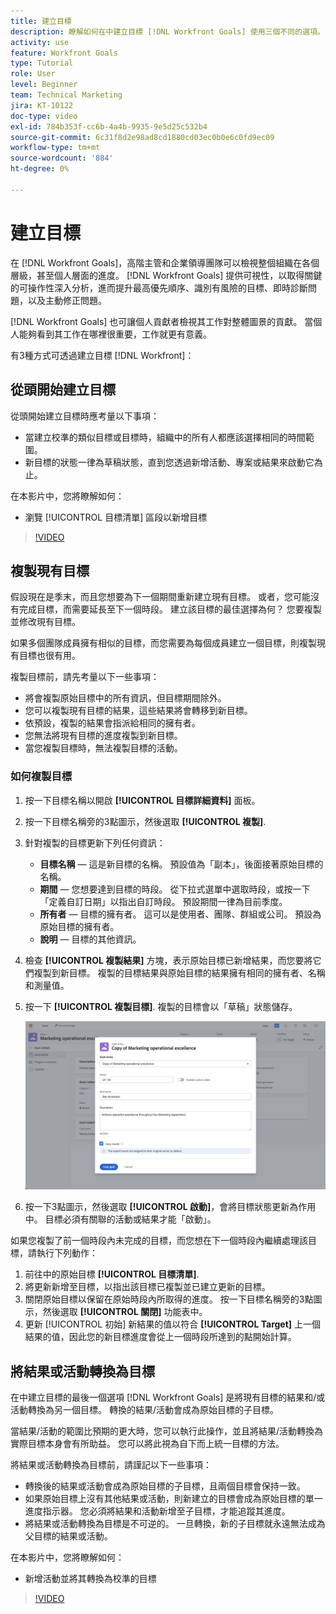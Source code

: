 ```yaml
---
title: 建立目標
description: 瞭解如何在中建立目標 [!DNL Workfront Goals] 使用三個不同的選項。
activity: use
feature: Workfront Goals
type: Tutorial
role: User
level: Beginner
team: Technical Marketing
jira: KT-10122
doc-type: video
exl-id: 784b353f-cc6b-4a4b-9935-9e5d25c532b4
source-git-commit: 6c31f8d2e98ad8cd1880cd03ec0b0e6c0fd9ec09
workflow-type: tm+mt
source-wordcount: '884'
ht-degree: 0%

---
```


# 建立目標

在 [!DNL Workfront Goals]，高階主管和企業領導團隊可以檢視整個組織在各個層級，甚至個人層面的進度。 [!DNL Workfront Goals] 提供可視性，以取得關鍵的可操作性深入分析，進而提升最高優先順序、識別有風險的目標、即時診斷問題，以及主動修正問題。

[!DNL Workfront Goals] 也可讓個人貢獻者檢視其工作對整體圖景的貢獻。 當個人能夠看到其工作在哪裡很重要，工作就更有意義。

有3種方式可透過建立目標 [!DNL Workfront]：

## 從頭開始建立目標

從頭開始建立目標時應考量以下事項：

* 當建立校準的類似目標或目標時，組織中的所有人都應該選擇相同的時間範圍。
* 新目標的狀態一律為草稿狀態，直到您透過新增活動、專案或結果來啟動它為止。

在本影片中，您將瞭解如何：

* 瀏覽 [!UICONTROL 目標清單] 區段以新增目標

>[!VIDEO](https://video.tv.adobe.com/v/335191/?quality=12&learn=on)

## 複製現有目標

假設現在是季末，而且您想要為下一個期間重新建立現有目標。 或者，您可能沒有完成目標，而需要延長至下一個時段。 建立該目標的最佳選擇為何？ 您要複製並修改現有目標。

如果多個團隊成員擁有相似的目標，而您需要為每個成員建立一個目標，則複製現有目標也很有用。

複製目標前，請先考量以下一些事項：

* 將會複製原始目標中的所有資訊，但目標期間除外。
* 您可以複製現有目標的結果，這些結果將會轉移到新目標。
* 依預設，複製的結果會指派給相同的擁有者。
* 您無法將現有目標的進度複製到新目標。
* 當您複製目標時，無法複製目標的活動。

### 如何複製目標

1. 按一下目標名稱以開啟 **[!UICONTROL 目標詳細資料]** 面板。
1. 按一下目標名稱旁的3點圖示，然後選取 **[!UICONTROL 複製]**.
1. 針對複製的目標更新下列任何資訊：
   * **目標名稱** — 這是新目標的名稱。 預設值為「副本」，後面接著原始目標的名稱。
   * **期間** — 您想要達到目標的時段。 從下拉式選單中選取時段，或按一下「定義自訂日期」以指出自訂時段。 預設期間一律為目前季度。
   * **所有者** — 目標的擁有者。 這可以是使用者、團隊、群組或公司。 預設為原始目標的擁有者。
   * **說明** — 目標的其他資訊。

1. 檢查 **[!UICONTROL 複製結果]** 方塊，表示原始目標已新增結果，而您要將它們複製到新目標。 複製的目標結果與原始目標的結果擁有相同的擁有者、名稱和測量值。

1. 按一下 **[!UICONTROL 複製目標]**. 複製的目標會以「草稿」狀態儲存。

   ![的影像 [!UICONTROL 目標詳細資料] 中的面板 [!DNL Workfront Goals] 使用 [!UICONTROL 複製] 選項](assets/03-workfront-goals-copy-a-goal.png)

1. 按一下3點圖示，然後選取  **[!UICONTROL 啟動]**，會將目標狀態更新為作用中。 目標必須有關聯的活動或結果才能「啟動」。

如果您複製了前一個時段內未完成的目標，而您想在下一個時段內繼續處理該目標，請執行下列動作：

1. 前往中的原始目標 **[!UICONTROL 目標清單]**.
1. 將更新新增至目標，以指出該目標已複製並已建立更新的目標。
1. 關閉原始目標以保留在原始時段內所取得的進度。 按一下目標名稱旁的3點圖示，然後選取 **[!UICONTROL 關閉]** 功能表中。
1. 更新 [!UICONTROL 初始] 新結果的值以符合 **[!UICONTROL Target]** 上一個結果的值，因此您的新目標進度會從上一個時段所達到的點開始計算。

## 將結果或活動轉換為目標

在中建立目標的最後一個選項 [!DNL Workfront Goals] 是將現有目標的結果和/或活動轉換為另一個目標。 轉換的結果/活動會成為原始目標的子目標。

當結果/活動的範圍比預期的更大時，您可以執行此操作，並且將結果/活動轉換為實際目標本身會有所助益。 您可以將此視為自下而上統一目標的方法。

將結果或活動轉換為目標前，請謹記以下一些事項：

* 轉換後的結果或活動會成為原始目標的子目標，且兩個目標會保持一致。
* 如果原始目標上沒有其他結果或活動，則新建立的目標會成為原始目標的單一進度指示器。 您必須將結果和活動新增至子目標，才能追蹤其進度。
* 將結果或活動轉換為目標是不可逆的。 一旦轉換，新的子目標就永遠無法成為父目標的結果或活動。

在本影片中，您將瞭解如何：

* 新增活動並將其轉換為校準的目標

>[!VIDEO](https://video.tv.adobe.com/v/335192/?quality=12&learn=on)

